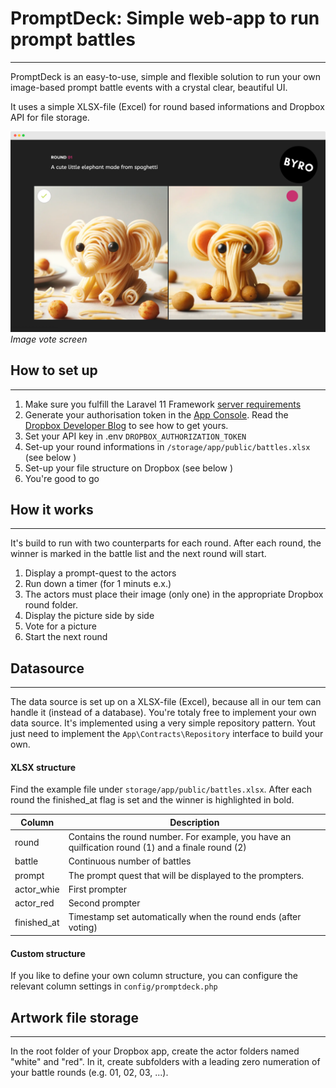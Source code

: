 # PromptDeck: Simple web-app to run prompt battles

---
PromptDeck is an easy-to-use, simple and flexible solution to run your own image-based prompt battle events with a crystal clear, beautiful UI.

It uses a simple XLSX-file (Excel) for round based informations and Dropbox API for file storage.

![vote screen](screenshot.png)
*Image vote screen*

## How to set up

---

1. Make sure you fulfill the Laravel 11 Framework [server requirements](https://laravel.com/docs/11.x/deployment#server-requirements)
2. Generate your authorisation token in the [App Console](https://www.dropbox.com/developers/apps). Read the [Dropbox Developer Blog](https://dropbox.tech/developers/generate-an-access-token-for-your-own-account) to see how to get yours.
3. Set your API key in .env `DROPBOX_AUTHORIZATION_TOKEN`
3. Set-up your round informations in `/storage/app/public/battles.xlsx` (see below )
4. Set-up your file structure on Dropbox (see below )
5. You're good to go

## How it works

---
It's build to run with two counterparts for each round. After each round, the winner is marked in the battle list and the next round will start.

1. Display a prompt-quest to the actors
2. Run down a timer (for 1 minuts e.x.)
3. The actors must place their image (only one) in the appropriate  Dropbox round folder. 
3. Display the picture side by side
4. Vote for a picture
5. Start the next round

## Datasource

---
The data source is set up on a XLSX-file (Excel), because all in our tem can handle it (instead of a database). You're totaly free to implement your own data source. It's implemented using a very simple repository pattern. Yout just need to implement the `App\Contracts\Repository` interface to build your own.

#### XLSX structure

Find the example file under `storage/app/public/battles.xlsx`. After each round the finished_at flag is set and the winner is highlighted in bold.

| Column     | Description                                                                                       |
|-------------|---------------------------------------------------------------------------------------------------|
| round       | Contains the round number. For example, you have an quilfication round (1) and a finale round (2) |
| battle      | Continuous number of battles                                                                      |
| prompt      | The prompt quest that will be displayed to the prompters.                                         |
| actor_whie  | First prompter                                                                                    |
| actor_red   | Second prompter                                                                                   |
| finished_at | Timestamp set automatically when the round ends (after voting)                                                                                    |

#### Custom structure
If you like to define your own column structure, you can configure the relevant column settings in `config/promptdeck.php`

## Artwork file storage

---
In the root folder of your Dropbox app, create the actor folders named "white" and "red". In it, create subfolders with a leading zero numeration of your battle rounds (e.g. 01, 02, 03, ...).